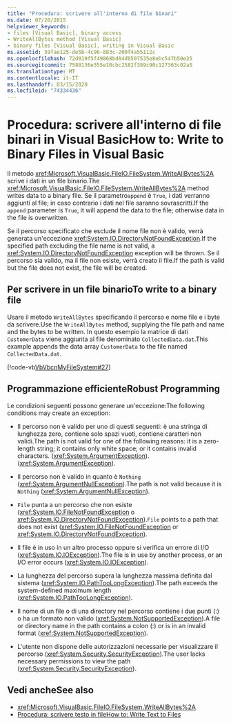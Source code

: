 ```yaml
---
title: "Procedura: scrivere all'interno di file binari"
ms.date: 07/20/2015
helpviewer_keywords:
- files [Visual Basic], binary access
- WriteAllBytes method [Visual Basic]
- binary files [Visual Basic], writing in Visual Basic
ms.assetid: 59fae125-de5b-4c96-883c-209f4a55112c
ms.openlocfilehash: 72d019f5f49868bd84d0507535e8ebc547b50e25
ms.sourcegitcommit: 7588136e355e10cbc2582f389c90c127363c02a5
ms.translationtype: MT
ms.contentlocale: it-IT
ms.lasthandoff: 03/15/2020
ms.locfileid: "74334436"
---
```

# <a name="how-to-write-to-binary-files-in-visual-basic"></a><span data-ttu-id="eb63a-102">Procedura: scrivere all'interno di file binari in Visual Basic</span><span class="sxs-lookup"><span data-stu-id="eb63a-102">How to: Write to Binary Files in Visual Basic</span></span>

<span data-ttu-id="eb63a-103">Il metodo <xref:Microsoft.VisualBasic.FileIO.FileSystem.WriteAllBytes%2A> scrive i dati in un file binario.</span><span class="sxs-lookup"><span data-stu-id="eb63a-103">The <xref:Microsoft.VisualBasic.FileIO.FileSystem.WriteAllBytes%2A> method writes data to a binary file.</span></span> <span data-ttu-id="eb63a-104">Se il parametro`append` è `True`, i dati verranno aggiunti al file; in caso contrario i dati nel file saranno sovrascritti.</span><span class="sxs-lookup"><span data-stu-id="eb63a-104">If the `append` parameter is `True`, it will append the data to the file; otherwise data in the file is overwritten.</span></span>

<span data-ttu-id="eb63a-105">Se il percorso specificato che esclude il nome file non è valido, verrà generata un'eccezione <xref:System.IO.DirectoryNotFoundException>.</span><span class="sxs-lookup"><span data-stu-id="eb63a-105">If the specified path excluding the file name is not valid, a <xref:System.IO.DirectoryNotFoundException> exception will be thrown.</span></span> <span data-ttu-id="eb63a-106">Se il percorso sia valido, ma il file non esiste, verrà creato il file.</span><span class="sxs-lookup"><span data-stu-id="eb63a-106">If the path is valid but the file does not exist, the file will be created.</span></span>

## <a name="to-write-to-a-binary-file"></a><span data-ttu-id="eb63a-107">Per scrivere in un file binario</span><span class="sxs-lookup"><span data-stu-id="eb63a-107">To write to a binary file</span></span>

<span data-ttu-id="eb63a-108">Usare il metodo `WriteAllBytes` specificando il percorso e nome file e i byte da scrivere.</span><span class="sxs-lookup"><span data-stu-id="eb63a-108">Use the `WriteAllBytes` method, supplying the file path and name and the bytes to be written.</span></span> <span data-ttu-id="eb63a-109">In questo esempio la matrice di dati `CustomerData` viene aggiunta al file denominato `CollectedData.dat`.</span><span class="sxs-lookup"><span data-stu-id="eb63a-109">This example appends the data array `CustomerData` to the file named `CollectedData.dat`.</span></span>

[!code-vb[VbVbcnMyFileSystem#27](~/samples/snippets/visualbasic/VS_Snippets_VBCSharp/VbVbcnMyFileSystem/VB/Class1.vb#27)]

## <a name="robust-programming"></a><span data-ttu-id="eb63a-110">Programmazione efficiente</span><span class="sxs-lookup"><span data-stu-id="eb63a-110">Robust Programming</span></span>

<span data-ttu-id="eb63a-111">Le condizioni seguenti possono generare un'eccezione:</span><span class="sxs-lookup"><span data-stu-id="eb63a-111">The following conditions may create an exception:</span></span>

- <span data-ttu-id="eb63a-112">Il percorso non è valido per uno di questi seguenti: è una stringa di lunghezza zero, contiene solo spazi vuoti, contiene caratteri non validi.</span><span class="sxs-lookup"><span data-stu-id="eb63a-112">The path is not valid for one of the following reasons: it is a zero-length string; it contains only white space; or it contains invalid characters.</span></span> <span data-ttu-id="eb63a-113">(<xref:System.ArgumentException>).</span><span class="sxs-lookup"><span data-stu-id="eb63a-113">(<xref:System.ArgumentException>).</span></span>

- <span data-ttu-id="eb63a-114">Il percorso non è valido in quanto è `Nothing` (<xref:System.ArgumentNullException>).</span><span class="sxs-lookup"><span data-stu-id="eb63a-114">The path is not valid because it is `Nothing` (<xref:System.ArgumentNullException>).</span></span>

- <span data-ttu-id="eb63a-115">`File` punta a un percorso che non esiste (<xref:System.IO.FileNotFoundException> o <xref:System.IO.DirectoryNotFoundException>).</span><span class="sxs-lookup"><span data-stu-id="eb63a-115">`File` points to a path that does not exist (<xref:System.IO.FileNotFoundException> or <xref:System.IO.DirectoryNotFoundException>).</span></span>

- <span data-ttu-id="eb63a-116">Il file è in uso in un altro processo oppure si verifica un errore di I/O (<xref:System.IO.IOException>).</span><span class="sxs-lookup"><span data-stu-id="eb63a-116">The file is in use by another process, or an I/O error occurs (<xref:System.IO.IOException>).</span></span>

- <span data-ttu-id="eb63a-117">La lunghezza del percorso supera la lunghezza massima definita dal sistema (<xref:System.IO.PathTooLongException>).</span><span class="sxs-lookup"><span data-stu-id="eb63a-117">The path exceeds the system-defined maximum length (<xref:System.IO.PathTooLongException>).</span></span>

- <span data-ttu-id="eb63a-118">Il nome di un file o di una directory nel percorso contiene i due punti (:) o ha un formato non valido (<xref:System.NotSupportedException>).</span><span class="sxs-lookup"><span data-stu-id="eb63a-118">A file or directory name in the path contains a colon (:) or is in an invalid format (<xref:System.NotSupportedException>).</span></span>

- <span data-ttu-id="eb63a-119">L'utente non dispone delle autorizzazioni necessarie per visualizzare il percorso (<xref:System.Security.SecurityException>).</span><span class="sxs-lookup"><span data-stu-id="eb63a-119">The user lacks necessary permissions to view the path (<xref:System.Security.SecurityException>).</span></span>

## <a name="see-also"></a><span data-ttu-id="eb63a-120">Vedi anche</span><span class="sxs-lookup"><span data-stu-id="eb63a-120">See also</span></span>

- <xref:Microsoft.VisualBasic.FileIO.FileSystem.WriteAllBytes%2A>
- [<span data-ttu-id="eb63a-121">Procedura: scrivere testo in file</span><span class="sxs-lookup"><span data-stu-id="eb63a-121">How to: Write Text to Files</span></span>](../../../../visual-basic/developing-apps/programming/drives-directories-files/how-to-write-text-to-files.md)

